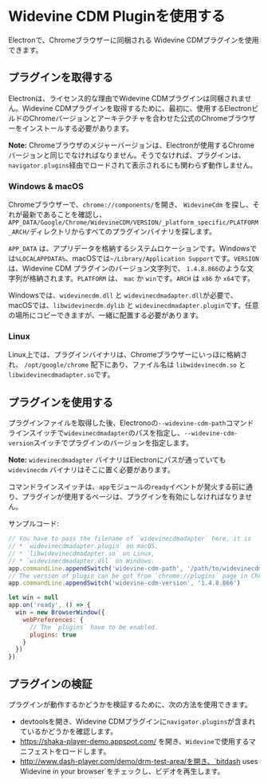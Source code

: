 # Widevine CDM Pluginを使用する

Electronで、Chromeブラウザーに同梱される Widevine CDMプラグインを使用できます。

## プラグインを取得する

Electronは、ライセンス的な理由でWidevine CDMプラグインは同梱されません。Widevine CDMプラグインを取得するために、最初に、使用するElectronビルドのChromeバージョンとアーキテクチャを合わせた公式のChromeブラウザーをインストールする必要があります。

__Note:__ Chromeブラウザのメジャーバージョンは、Electronが使用するChromeバージョンと同じでなければなりません。そうでなければ、プラグインは、`navigator.plugins`経由でロードされて表示されるにも関わらず動作しません。

### Windows & macOS

Chromeブラウザーで、`chrome://components/`を開き、 `WidevineCdm` を探し、それが最新であることを確認し、`APP_DATA/Google/Chrome/WidevineCDM/VERSION/_platform_specific/PLATFORM_ARCH/`ディレクトリからすべてのプラグインバイナリを探します。

`APP_DATA` は、アプリデータを格納するシステムロケーションです。Windowsでは`%LOCALAPPDATA%`、macOSでは`~/Library/Application Support`です。`VERSION` は、Widevine CDM プラグインのバージョン文字列で、 `1.4.8.866`のような文字列が格納されます。`PLATFORM` は、 `mac` か `win`です。`ARCH` は `x86` か `x64`です。

Windowsでは、`widevinecdm.dll` と `widevinecdmadapter.dll`が必要で、macOSでは、`libwidevinecdm.dylib` と `widevinecdmadapter.plugin`です。任意の場所にコピーできますが、一緒に配置する必要があります。

### Linux

Linux上では、プラグインバイナリは、Chromeブラウザーにいっほに格納され、 `/opt/google/chrome` 配下にあり、ファイル名は `libwidevinecdm.so` と `libwidevinecdmadapter.so`です。

## プラグインを使用する

プラグインファイルを取得した後、Electronoの`--widevine-cdm-path`コマンドラインスイッチで`widevinecdmadapter`のパスを指定し、`--widevine-cdm-version`スイッチでプラグインのバージョンを指定します。

__Note:__ `widevinecdmadapter` バイナリはElectronにパスが通っていても`widevinecdm` バイナリはそこに置く必要があります。

コマンドラインスイッチは、`app`モジュールの`ready`イベントが発火する前に通り、プラグインが使用するページは、プラグインを有効にしなければなりません。

サンプルコード:

```javascript
// You have to pass the filename of `widevinecdmadapter` here, it is
// * `widevinecdmadapter.plugin` on macOS,
// * `libwidevinecdmadapter.so` on Linux,
// * `widevinecdmadapter.dll` on Windows.
app.commandLine.appendSwitch('widevine-cdm-path', '/path/to/widevinecdmadapter.plugin')
// The version of plugin can be got from `chrome://plugins` page in Chrome.
app.commandLine.appendSwitch('widevine-cdm-version', '1.4.8.866')

let win = null
app.on('ready', () => {
  win = new BrowserWindow({
    webPreferences: {
      // The `plugins` have to be enabled.
      plugins: true
    }
  })
})
```

## プラグインの検証

プラグインが動作するかどうかを検証するために、次の方法を使用できます。

* devtoolsを開き、Widevine CDMプラグインに`navigator.plugins`が含まれているかどうかを確認します。
* https://shaka-player-demo.appspot.com/ を開き、`Widevine`で使用するマニフェストをロードします。
* http://www.dash-player.com/demo/drm-test-area/を開き、`bitdash uses Widevine in your browser`をチェックし、ビデオを再生します。
